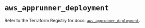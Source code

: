 # `aws_apprunner_deployment`

Refer to the Terraform Registry for docs: [`aws_apprunner_deployment`](https://registry.terraform.io/providers/hashicorp/aws/5.86.0/docs/resources/apprunner_deployment).
